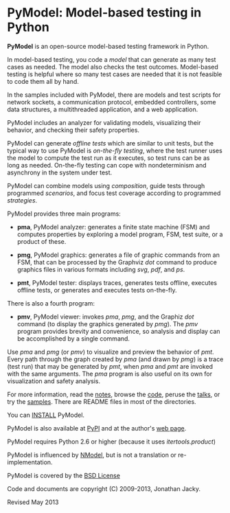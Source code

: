 
PyModel: Model-based testing in Python
======================================

**PyModel** is an open-source model-based testing framework in Python.

In model-based testing, you code a *model* that can generate as many
test cases as needed.  The model also checks the test outcomes.
Model-based testing is helpful where so many test cases are needed
that it is not feasible to code them all by hand.
 
In the samples included with PyModel, there are models and test
scripts for network sockets, a communication protocol, embedded
controllers, some data structures, a multithreaded application, and a
web application.

PyModel includes an analyzer for validating models, visualizing their
behavior, and checking their safety properties.

PyModel can generate *offline tests* which are similar to unit tests,
but the typical way to use PyModel is *on-the-fly testing*, where the
test runner uses the model to compute the test run as it executes, so
test runs can be as long as needed.  On-the-fly testing can cope with
nondeterminism and asynchrony in the system under test.

PyModel can combine models using *composition*, guide tests through
programmed *scenarios*, and focus test coverage according to
programmed *strategies*.

PyModel provides three main programs:

- **pma**, PyModel analyzer: generates a finite state machine (FSM) 
   and computes properties by exploring a model program, FSM, test suite, 
   or a product of these.
 
- **pmg**, PyModel graphics: generates a file of graphic commands from an FSM,
   that can be processed by the Graphviz *dot* command to produce graphics
   files in various formats including *svg*, *pdf*, and *ps*.
 
- **pmt**, PyModel tester: displays traces, generates tests offline, 
   executes offline tests, or generates and executes tests on-the-fly.

There is also a fourth program:

- **pmv**, PyModel viewer: invokes *pma*, *pmg*, and the Graphiz *dot*
   command (to display the graphics generated by *pmg*).  The *pmv*
   program provides brevity and convenience, so analysis and display
   can be accomplished by a single command.

Use *pma* and *pmg* (or *pmv*) to visualize and preview the behavior of *pmt*.
Every path through the graph created by *pma* (and drawn by *pmg*) is a
trace (test run) that may be generated by *pmt*, when *pma* and *pmt* are
invoked with the same arguments.  The *pma* program is also useful on
its own for visualization and safety analysis.

For more information, read the [notes](notes), browse the
[code](pymodel), peruse the [talks](talks),
or try the [samples](samples).  There are README files in most of the
directories.

You can [INSTALL](INSTALL.txt) PyModel.

PyModel is also available at
[PyPI](http://pypi.python.org/pypi/PyModel) and at the 
author's [web page](http://staff.washington.edu/jon/pymodel/www/).

PyModel requires Python 2.6 or higher (because it uses *itertools.product*)

PyModel is influenced by [NModel](http://www.codeplex.com/NModel), but
is not a translation or re-implementation.

PyModel is covered by the 
[BSD License](http://www.opensource.org/licenses/BSD-3-Clause)

Code and documents are copyright (C) 2009-2013, Jonathan Jacky.


Revised May 2013
